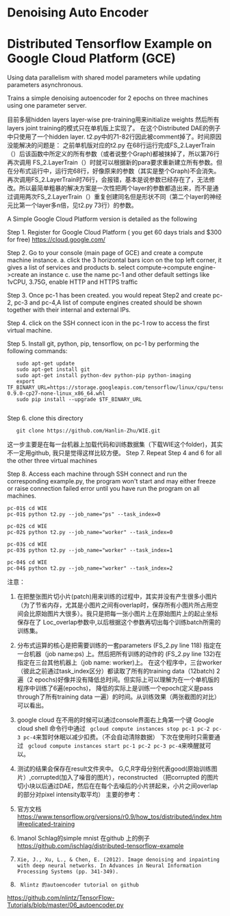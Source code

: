 # Denoising Auto Encoder 
# Distributed Tensorflow Example on Google Cloud Platform (GCE)

Using data parallelism with shared model parameters while updating parameters asynchronous.

Trains a simple denoising autoencoder for 2 epochs on three machines using one parameter server.

目前多层hidden layers layer-wise pre-training用来initialize weights 然后所有layers joint training的模式只在单机版上实现了。
在这个Distributed DAE的例子中只使用了一个hidden layer. t2.py中的71-82行因此被comment掉了。时间原因没能解决的问题是： 之前单机版对应的t2.py 在68行运行完成FS_2.LayerTrain（）后该函数中所定义的所有参数（或者说整个Graph)都被抹掉了，所以第76行再次调用 FS_2.LayerTrain（）时就可以根据新的para要求重新建立所有参数。但在分布式运行中，运行完68行，好像原来的参数（其实是整个Graph)不会消失。再次调用FS_2.LayerTrain时76行，会报错，基本是说参数已经存在了，无法修改。所以最简单粗暴的解决方案是一次性把两个layer的参数都造出来，而不是通过调用两次FS_2.LayerTrain（）重复创建同名但是形状不同（第二个layer的神经元比第一个layer多n倍，见t2.py 73行）的参数。

A Simple Google Cloud Platform version is detailed as the following 

Step 1. Register for Google Cloud Platform ( you get 60 days trials and $300 for free)  https://cloud.google.com/

Step 2. Go to your console (main page of GCE) and  create a compute machine instance. 
        a. click the 3 horizontal bars icon on the top left corner, it gives a list of services and products 
        b. select compute->compute engine->create an instance
        c. use the name pc-1 and other default settings like 1vCPU, 3.75G, enable HTTP and HTTPS traffic
        
Step 3. Once pc-1 has been created. you would repeat Step2 and create pc-2, pc-3 and pc-4,A list of compute engines created should be shown together with their internal and external IPs.

Step 4. click on the SSH connect icon in the pc-1 row to access the first virtual machine. 

Step 5. Install git, python, pip, tensorflow, on pc-1 by performing the following commands:
```
   sudo apt-get update
   sudo apt-get install git 
   sudo apt-get install python-dev python-pip python-imaging
   export TF_BINARY_URL=https://storage.googleapis.com/tensorflow/linux/cpu/tensorflow-0.9.0-cp27-none-linux_x86_64.whl
   sudo pip install --upgrade $TF_BINARY_URL
   
```
Step 6. clone this directory 
```
   git clone https://github.com/Hanlin-Zhu/WIE.git
```
这一步主要是在每一台机器上加载代码和训练数据集（下载WIE这个folder)，其实不一定用github, 我只是觉得这样比较方便。
Step 7. Repeat Step 4 and 6 for all the other three virtual machines

Step 8. Access each machine through SSH connect and run the corresponding example.py, the program won't start and may either freeze or raise connection failed error until you have run the program on all machines. 
```
pc-01$ cd WIE
pc-01$ python t2.py --job_name="ps" --task_index=0 

pc-02$ cd WIE
pc-02$ python t2.py --job_name="worker" --task_index=0 

pc-03$ cd WIE
pc-03$ python t2.py --job_name="worker" --task_index=1 

pc-04$ cd WIE
pc-04$ python t2.py --job_name="worker" --task_index=2 

```
注意： 

1. 在把整张图片切小片(patch)用来训练的过程中，其实并没有产生很多小图片（为了节省内存，尤其是小图片之间有overlap时，保存所有小图片所占用空间会比原始图片大很多）。我只是把每一张小图片上在原始图片上的起止坐标保存在了
Loc_overlap参数中,以后根据这个参数再切出每个训练batch所需的训练集。


2. 分布式运算的核心是把需要训练的一套parameters (FS_2.py line 118) 指定在一台机器（job name:ps) 上。然后把所有训练的动作的 (FS_2.py line 132)在指定在三台其他机器上（job name: worker)上。 在这个程序中，三台worker（彼此之前通过task_index区分）都读取了所有的training data（12batch) 2 遍（2 epochs)好像并没有降低总时间。但实际上可以理解为在一个单机版的程序中训练了6遍(epochs)， 降低的实际上是训练一个epoch(定义是pass through了所有training data 一遍）的时间。从训练效果（两张截图的对比）可以看出。 

3. google cloud 在不用的时候可以通过console界面右上角第一个键 Google cloud shell 命令行中通过
``` gcloud compute instances stop pc-1 pc-2 pc-3 pc-4```来暂时休眠以减少扣费。（不会自动清除数据）
下次在使用时只需要通过
``` gcloud compute instances start pc-1 pc-2 pc-3 pc-4```来唤醒就可以。

4. 测试的结果会保存在result文件夹中。 G,C,R字母分别代表good(原始训练图片）,corrupted(加入了噪音的图片），reconstructed （把corrupted 的图片切小块以后通过DAE，然后在在每个去噪后的小片拼起来，小片之间overlap的部分对pixel intensity取平均）
主要的参考：



1.	官方文档
https://www.tensorflow.org/versions/r0.9/how_tos/distributed/index.html#replicated-training

2.	Imanol Schlag的simple mnist 在github 上的例子
 https://github.com/ischlag/distributed-tensorflow-example

3.     Xie, J., Xu, L., & Chen, E. (2012). Image denoising and inpainting with deep neural networks. In Advances in Neural Information Processing Systems (pp. 341-349).

4.      Nlintz 的autoencoder tutorial on github
https://github.com/nlintz/TensorFlow-Tutorials/blob/master/06_autoencoder.py

